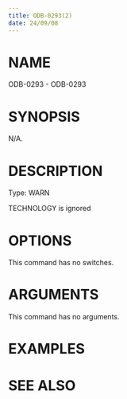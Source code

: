 ```yaml
---
title: ODB-0293(2)
date: 24/09/08
---
```


# NAME

ODB-0293 - ODB-0293

# SYNOPSIS

N/A.

# DESCRIPTION

Type: WARN

TECHNOLOGY is ignored

# OPTIONS

This command has no switches.

# ARGUMENTS

This command has no arguments.

# EXAMPLES

# SEE ALSO
